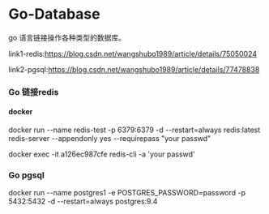 # Go-Database
go 语言链接操作各种类型的数据库。



link1-redis:https://blog.csdn.net/wangshubo1989/article/details/75050024

link2-pgsql:https://blog.csdn.net/wangshubo1989/article/details/77478838
### Go 链接redis  

#### docker 

docker run --name redis-test -p 6379:6379 -d --restart=always redis:latest redis-server --appendonly yes --requirepass "your passwd"

docker exec -it a126ec987cfe redis-cli -a 'your passwd'


### Go pgsql

docker run --name postgres1 -e POSTGRES_PASSWORD=password -p 5432:5432 -d --restart=always postgres:9.4